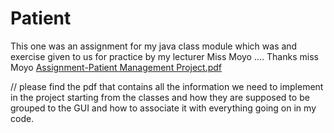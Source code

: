 # Patient
This one was an assignment for my java class module which was and exercise given to us for practice by my lecturer Miss Moyo .... Thanks miss Moyo
[Assignment-Patient Management Project.pdf](https://github.com/ggittasseruwagi/Patient/files/11182938/Assignment-Patient.Management.Project.pdf)

// please find the pdf that contains all the information we need to implement in the project starting from the classes and how they are supposed 
to be grouped to the GUI and how to associate it with everything going on in my code.
